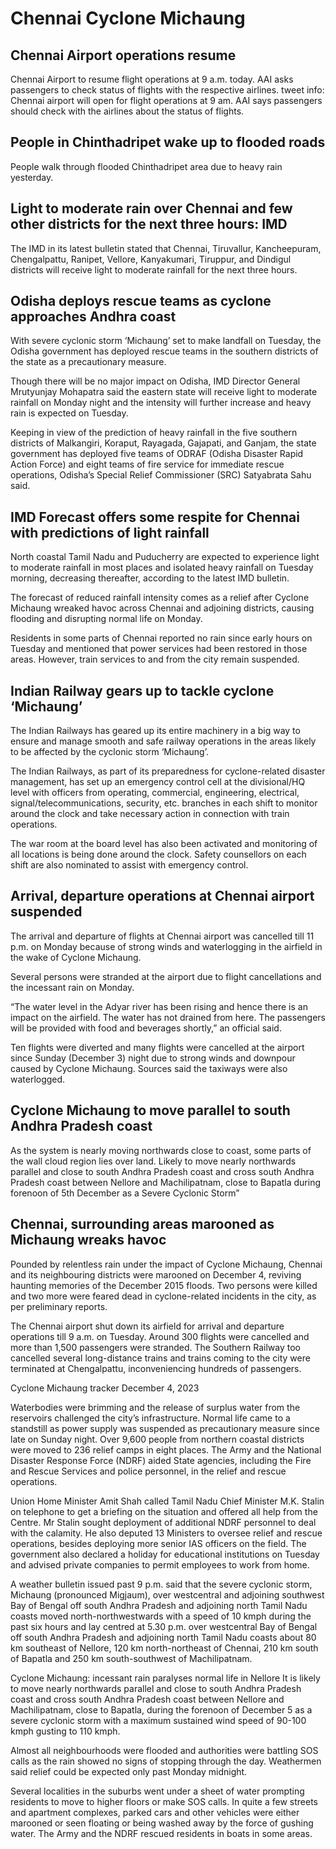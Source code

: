 # **Chennai Cyclone Michaung**

## Chennai Airport operations resume
Chennai Airport to resume flight operations at 9 a.m. today. AAI asks passengers to check status of flights with the respective airlines.
tweet info: Chennai airport will open for flight operations at 9 am. AAI says passengers should check with the airlines about the status of flights.


## People in Chinthadripet wake up to flooded roads
People walk through flooded Chinthadripet area due to heavy rain yesterday. 


## Light to moderate rain over Chennai and few other districts for the next three hours: IMD
The IMD in its latest bulletin stated that Chennai, Tiruvallur, Kancheepuram, Chengalpattu, Ranipet, Vellore, Kanyakumari, Tiruppur, and Dindigul districts will receive light to moderate rainfall for the next three hours. 


## Odisha deploys rescue teams as cyclone approaches Andhra coast
With severe cyclonic storm ‘Michaung’ set to make landfall on Tuesday, the Odisha government has deployed rescue teams in the southern districts of the state as a precautionary measure.

Though there will be no major impact on Odisha, IMD Director General Mrutyunjay Mohapatra said the eastern state will receive light to moderate rainfall on Monday night and the intensity will further increase and heavy rain is expected on Tuesday.

Keeping in view of the prediction of heavy rainfall in the five southern districts of Malkangiri, Koraput, Rayagada, Gajapati, and Ganjam, the state government has deployed five teams of ODRAF (Odisha Disaster Rapid Action Force) and eight teams of fire service for immediate rescue operations, Odisha’s Special Relief Commissioner (SRC) Satyabrata Sahu said.


## IMD Forecast offers some respite for Chennai with predictions of light rainfall
North coastal Tamil Nadu and Puducherry are expected to experience light to moderate rainfall in most places and isolated heavy rainfall on Tuesday morning, decreasing thereafter, according to the latest IMD bulletin.

The forecast of reduced rainfall intensity comes as a relief after Cyclone Michaung wreaked havoc across Chennai and adjoining districts, causing flooding and disrupting normal life on Monday.

Residents in some parts of Chennai reported no rain since early hours on Tuesday and mentioned that power services had been restored in those areas. However, train services to and from the city remain suspended.


## Indian Railway gears up to tackle cyclone ‘Michaung’
The Indian Railways has geared up its entire machinery in a big way to ensure and manage smooth and safe railway operations in the areas likely to be affected by the cyclonic storm ‘Michaung’.

The Indian Railways, as part of its preparedness for cyclone-related disaster management, has set up an emergency control cell at the divisional/HQ level with officers from operating, commercial, engineering, electrical, signal/telecommunications, security, etc. branches in each shift to monitor around the clock and take necessary action in connection with train operations.

The war room at the board level has also been activated and monitoring of all locations is being done around the clock. Safety counsellors on each shift are also nominated to assist with emergency control.


## Arrival, departure operations at Chennai airport suspended
The arrival and departure of flights at Chennai airport was cancelled till 11 p.m. on Monday because of strong winds and waterlogging in the airfield in the wake of Cyclone Michaung.

Several persons were stranded at the airport due to flight cancellations and the incessant rain on Monday.

“The water level in the Adyar river has been rising and hence there is an impact on the airfield. The water has not drained from here. The passengers will be provided with food and beverages shortly,” an official said.

Ten flights were diverted and many flights were cancelled at the airport since Sunday (December 3) night due to strong winds and downpour caused by Cyclone Michaung.  Sources said the taxiways were also waterlogged.

## Cyclone Michaung to move parallel to south Andhra Pradesh coast
As the system is nearly moving northwards close to coast, some parts of the wall cloud region lies over land. Likely to move nearly northwards parallel and close to south Andhra Pradesh coast and cross south Andhra Pradesh coast between Nellore and Machilipatnam, close to Bapatla during forenoon of 5th December as a Severe Cyclonic Storm”


## Chennai, surrounding areas marooned as Michaung wreaks havoc
Pounded by relentless rain under the impact of Cyclone Michaung, Chennai and its neighbouring districts were marooned on December 4, reviving haunting memories of the December 2015 floods. Two persons were killed and two more were feared dead in cyclone-related incidents in the city, as per preliminary reports.

The Chennai airport shut down its airfield for arrival and departure operations till 9 a.m. on Tuesday. Around 300 flights were cancelled and more than 1,500 passengers were stranded. The Southern Railway too cancelled several long-distance trains and trains coming to the city were terminated at Chengalpattu, inconveniencing hundreds of passengers.

Cyclone Michaung tracker December 4, 2023

Waterbodies were brimming and the release of surplus water from the reservoirs challenged the city’s infrastructure. Normal life came to a standstill as power supply was suspended as precautionary measure since late on Sunday night. Over 9,600 people from northern coastal districts were moved to 236 relief camps in eight places. The Army and the National Disaster Response Force (NDRF) aided State agencies, including the Fire and Rescue Services and police personnel, in the relief and rescue operations.

Union Home Minister Amit Shah called Tamil Nadu Chief Minister M.K. Stalin on telephone to get a briefing on the situation and offered all help from the Centre. Mr Stalin sought deployment of additional NDRF personnel to deal with the calamity. He also deputed 13 Ministers to oversee relief and rescue operations, besides deploying more senior IAS officers on the field. The government also declared a holiday for educational institutions on Tuesday and advised private companies to permit employees to work from home.

A weather bulletin issued past 9 p.m. said that the severe cyclonic storm, Michaung (pronounced Migjaum), over westcentral and adjoining southwest Bay of Bengal off south Andhra Pradesh and adjoining north Tamil Nadu coasts moved north-northwestwards with a speed of 10 kmph during the past six hours and lay centred at 5.30 p.m. over westcentral Bay of Bengal off south Andhra Pradesh and adjoining north Tamil Nadu coasts about 80 km southeast of Nellore, 120 km north-northeast of Chennai, 210 km south of Bapatla and 250 km south-southwest of Machilipatnam.

Cyclone Michaung: incessant rain paralyses normal life in Nellore
It is likely to move nearly northwards parallel and close to south Andhra Pradesh coast and cross south Andhra Pradesh coast between Nellore and Machilipatnam, close to Bapatla, during the forenoon of December 5 as a severe cyclonic storm with a maximum sustained wind speed of 90-100 kmph gusting to 110 kmph.

Almost all neighbourhoods were flooded and authorities were battling SOS calls as the rain showed no signs of stopping through the day. Weathermen said relief could be expected only past Monday midnight.

Several localities in the suburbs went under a sheet of water prompting residents to move to higher floors or make SOS calls. In quite a few streets and apartment complexes, parked cars and other vehicles were either marooned or seen floating or being washed away by the force of gushing water. The Army and the NDRF rescued residents in boats in some areas.
